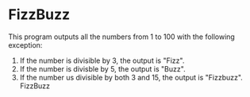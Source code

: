 FizzBuzz
========
This program outputs all the numbers from 1 to 100 with the following exception:
1. If the number is divisible by 3, the output is "Fizz".
2. If the number is divisble by 5, the output is "Buzz".
3. If the number us divisible by both 3 and 15, the output is "Fizzbuzz".
FizzBuzz
